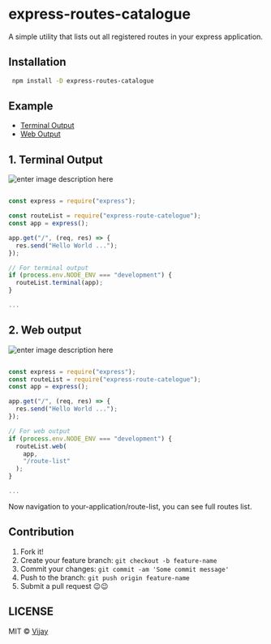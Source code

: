 
# express-routes-catalogue

A simple utility that lists out all registered routes in your express application.
  

## Installation

```bash
 npm install -D express-routes-catalogue 
 ```

  

## Example
- [Terminal Output](#1-terminal-output)
- [Web Output](#2-web-output )

  

## 1. Terminal Output

  ![enter image description here](https://github.com/vijay4495/express-routes-catalogue/blob/master/terminal-route-list.png?raw=true)

``` js

const express = require("express");

const routeList = require("express-route-catelogue");
const app = express();

app.get("/", (req, res) => {
  res.send("Hello World ...");
});

// For terminal output
if (process.env.NODE_ENV === "development") {
  routeList.terminal(app);
}

...
```

  

## 2. Web output
![enter image description here](https://github.com/vijay4495/express-routes-catalogue/blob/master/web-route-list.png?raw=true)
``` js

const express = require("express");
const routeList = require("express-route-catelogue");
const app = express();

app.get("/", (req, res) => {
  res.send("Hello World ...");
});

// For web output
if (process.env.NODE_ENV === "development") {
  routeList.web(
    app,
    "/route-list"
  );
}

...
```
Now navigation to your-application/route-list, you can see full routes list.


## Contribution

1. Fork it!
2. Create your feature branch: `git checkout -b feature-name`
3. Commit your changes: `git commit -am 'Some commit message'`
4. Push to the branch: `git push origin feature-name`
5. Submit a pull request 😉😉


## LICENSE
MIT © [Vijay](https://github.com/vijay4495)
